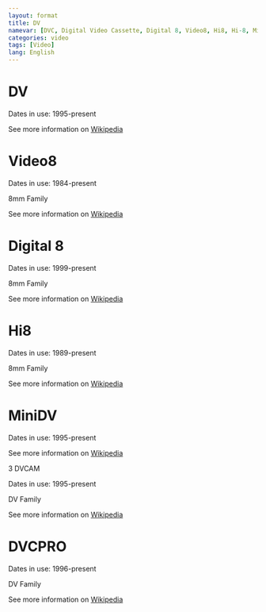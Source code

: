 ```yaml
---
layout: format
title: DV
namevar: [DVC, Digital Video Cassette, Digital 8, Video8, Hi8, Hi-8, MiniDV, DVCAM, DVCPRO]
categories: video
tags: [Video]
lang: English
---
```


# DV 

Dates in use: 1995-present

See more information on [Wikipedia](https://en.wikipedia.org/wiki/DV)

# Video8

Dates in use: 1984-present

8mm Family

See more information on [Wikipedia](https://en.wikipedia.org/wiki/8_mm_video_format)

# Digital 8

Dates in use: 1999-present

8mm Family

See more information on [Wikipedia](https://en.wikipedia.org/wiki/Digital8)

# Hi8

Dates in use: 1989-present

8mm Family

See more information on [Wikipedia](https://en.wikipedia.org/wiki/8_mm_video_format#Hi8)

# MiniDV

Dates in use: 1995-present

See more information on [Wikipedia](https://en.wikipedia.org/wiki/DV#Magnetic_tape)


3 DVCAM

Dates in use: 1995-present

DV Family

See more information on [Wikipedia](https://en.wikipedia.org/wiki/DV#DVCAM)

# DVCPRO

Dates in use: 1996-present

DV Family

See more information on [Wikipedia](https://en.wikipedia.org/wiki/DV#DVCPRO)